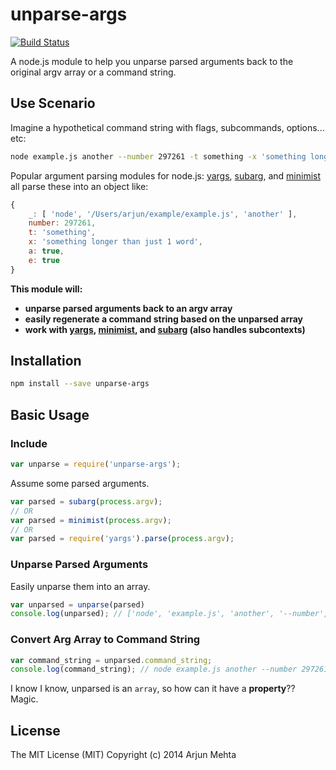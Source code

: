 unparse-args
=================

[![Build Status](https://travis-ci.org/arjunmehta/node-unparse-args.svg?branch=master)](https://travis-ci.org/arjunmehta/node-unparse-args)

A node.js module to help you unparse parsed arguments back to the original argv array or a command string.

## Use Scenario

Imagine a hypothetical command string with flags, subcommands, options... etc:

```bash
node example.js another --number 297261 -t something -x 'something longer than just 1 word' -a -e
```

Popular argument parsing modules for node.js: [yargs](https://github.com/chevex/yargs), [subarg](https://github.com/substack/subarg), and [minimist](https://github.com/substack/minimist) all parse these into an object like: 

```javascript
{ 
    _: [ 'node', '/Users/arjun/example/example.js', 'another' ],
    number: 297261,
    t: 'something',
    x: 'something longer than just 1 word',
    a: true,
    e: true
}
```

**This module will:**
- **unparse parsed arguments back to an argv array**
- **easily regenerate a command string based on the unparsed array**
- **work with [yargs](https://github.com/chevex/yargs), [minimist](https://github.com/substack/minimist), and [subarg](https://github.com/substack/subarg) (also handles subcontexts)**

## Installation
```bash
npm install --save unparse-args
```

## Basic Usage

### Include

```javascript
var unparse = require('unparse-args');
```

Assume some parsed arguments.
```javascript
var parsed = subarg(process.argv);
// OR
var parsed = minimist(process.argv);
// OR
var parsed = require('yargs').parse(process.argv);
```

### Unparse Parsed Arguments

Easily unparse them into an array.
```javascript
var unparsed = unparse(parsed)
console.log(unparsed); // ['node', 'example.js', 'another', '--number', '297261', '-t', 'something', '-x', 'something longer than just 1 word', '-a', '-e']
```

### Convert Arg Array to Command String

```javascript
var command_string = unparsed.command_string;
console.log(command_string); // node example.js another --number 297261 -t something -x $'something longer than just 1 word' -a -e
```

I know I know, unparsed is an `array`, so how can it have a **property**?? Magic.

## License

The MIT License (MIT)
Copyright (c) 2014 Arjun Mehta